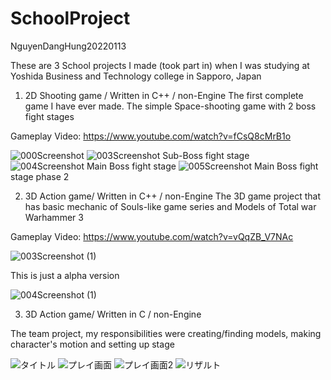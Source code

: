 # SchoolProject
NguyenDangHung20220113

These are 3 School projects I made (took part in) when I was studying at Yoshida Business and Technology college in Sapporo, Japan

1. 2D Shooting game / Written in C++ / non-Engine
The first complete game I have ever made. The simple Space-shooting game with 2 boss fight stages

 Gameplay Video: https://www.youtube.com/watch?v=fCsQ8cMrB1o

![000Screenshot](https://user-images.githubusercontent.com/73513692/217790151-8e51914b-6b92-4783-881a-55d94ec6432e.png)
![003Screenshot](https://user-images.githubusercontent.com/73513692/217790178-366494cb-a389-41c4-9dee-bdf890bd5129.png)
Sub-Boss fight stage
![004Screenshot](https://user-images.githubusercontent.com/73513692/217790191-1afc8e72-cc85-4d51-92ef-dbd39156c7b1.png)
Main Boss fight stage
![005Screenshot](https://user-images.githubusercontent.com/73513692/217790204-3615efb5-1d49-409e-a3de-422fcab1f7fd.png)
Main Boss fight stage phase 2

2. 3D Action game/ Written in C++ / non-Engine
The 3D game project that has basic mechanic of Souls-like game series and Models of Total war Warhammer 3

 Gameplay Video: https://www.youtube.com/watch?v=vQqZB_V7NAc

![003Screenshot (1)](https://user-images.githubusercontent.com/73513692/217791101-07a9bd41-f580-4737-87e8-b2fe50804178.png)

This is just a alpha version

![004Screenshot (1)](https://user-images.githubusercontent.com/73513692/217791125-f3b4de3a-a5e6-4894-a8a0-29eadf501fb4.png)

3. 3D Action game/ Written in C / non-Engine

The team project, my responsibilities were creating/finding models, making character's motion and setting up stage

![タイトル](https://user-images.githubusercontent.com/73513692/217793899-b3393a39-be46-4fad-b8c0-b377edd3f9ed.jpg)
![プレイ画面](https://user-images.githubusercontent.com/73513692/217793908-d33258e5-571f-4e25-9928-432824367554.jpg)
![プレイ画面2](https://user-images.githubusercontent.com/73513692/217793916-f421d00c-c77e-42de-919f-27ba1a815944.jpg)
![リザルト](https://user-images.githubusercontent.com/73513692/217793925-b6944ebd-2f32-4afe-b3f8-ea042cf02123.jpg)
